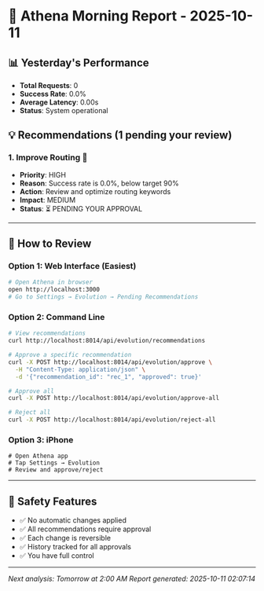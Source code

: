 # 🌅 Athena Morning Report - 2025-10-11

## 📊 Yesterday's Performance

- **Total Requests**: 0
- **Success Rate**: 0.0%
- **Average Latency**: 0.00s
- **Status**: System operational

## 💡 Recommendations (1 pending your review)


### 1. Improve Routing 🔴

- **Priority**: HIGH
- **Reason**: Success rate is 0.0%, below target 90%
- **Action**: Review and optimize routing keywords
- **Impact**: MEDIUM
- **Status**: ⏳ PENDING YOUR APPROVAL


---

## 🎯 How to Review

### Option 1: Web Interface (Easiest)
```bash
# Open Athena in browser
open http://localhost:3000
# Go to Settings → Evolution → Pending Recommendations
```

### Option 2: Command Line
```bash
# View recommendations
curl http://localhost:8014/api/evolution/recommendations

# Approve a specific recommendation
curl -X POST http://localhost:8014/api/evolution/approve \
  -H "Content-Type: application/json" \
  -d '{"recommendation_id": "rec_1", "approved": true}'

# Approve all
curl -X POST http://localhost:8014/api/evolution/approve-all

# Reject all
curl -X POST http://localhost:8014/api/evolution/reject-all
```

### Option 3: iPhone
```
# Open Athena app
# Tap Settings → Evolution
# Review and approve/reject
```

---

## 🔐 Safety Features

- ✅ No automatic changes applied
- ✅ All recommendations require approval
- ✅ Each change is reversible
- ✅ History tracked for all approvals
- ✅ You have full control

---

*Next analysis: Tomorrow at 2:00 AM*
*Report generated: 2025-10-11 02:07:14*

